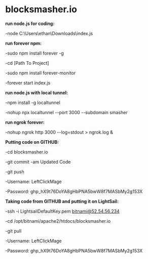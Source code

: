 # blocksmasher.io


**run node.js for coding:** 

-node C:\Users\ethan\Downloads\index.js

**run forever npm:**

-sudo npm install forever -g 

-cd [Path To Project]

-sudo npm install forever-monitor

-forever start index.js

**run node.js with local tunnel:**

-npm install -g localtunnel

-nohup npx localtunnel --port 3000 --subdomain smasher

**run ngrok forever:**

-nohup ngrok http 3000 --log=stdout > ngrok.log &

**Putting code on GITHUB:**

-cd blocksmasher.io

-git commit -am Updated Code

-git push 

-Username: LeftClickMage

-Password: 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

**Taking code from GITHUB and putting it on LightSail:**

-ssh -i LightsailDefaultKey.pem bitnami@52.54.56.234

-cd /opt/bitnami/apache2/htdocs/blocksmasher.io

-git pull

-Username: LeftClickMage

-Password: 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


